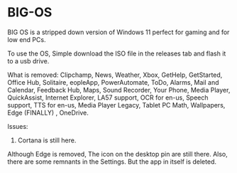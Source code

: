 # BIG-OS

BIG OS is a stripped down version of Windows 11 perfect for gaming and for low end PCs.

To use the OS, Simple download the ISO file in the releases tab and flash it to a usb drive.

What is removed: 
Clipchamp, 
News, 
Weather, 
Xbox, 
GetHelp, 
GetStarted, 
Office Hub, 
Solitaire, 
eopleApp, 
PowerAutomate, 
ToDo, 
Alarms, 
Mail and Calendar, 
Feedback Hub, 
Maps, 
Sound Recorder, 
Your Phone, 
Media Player, 
QuickAssist, 
Internet Explorer, 
LA57 support, 
OCR for en-us, 
Speech support, 
TTS for en-us, 
Media Player Legacy, 
Tablet PC Math, 
Wallpapers, 
Edge (FINALLY) , 
OneDrive.

Issues:

1. Cortana is still here.

Although Edge is removed, The icon on the desktop  pin are still there. Also, there are some remnants in the Settings. But the app in itself is deleted.
